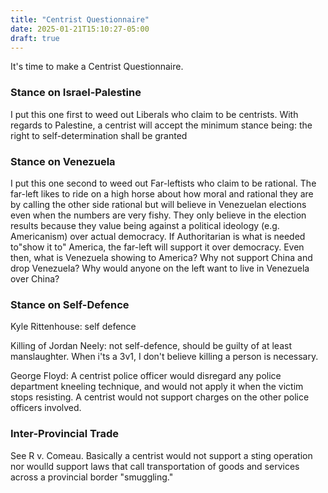 ```yaml
---
title: "Centrist Questionnaire"
date: 2025-01-21T15:10:27-05:00
draft: true
---
```


It's time to make a Centrist Questionnaire.

### Stance on Israel-Palestine

I put this one first to weed out Liberals who claim to be centrists. With regards to Palestine, a centrist will accept the minimum stance being: the right to self-determination shall be granted

### Stance on Venezuela

I put this one second to weed out Far-leftists who claim to be rational. The far-left likes to ride on a high horse about how moral and rational they are by calling the other side rational but will believe in Venezuelan elections even when the numbers are very fishy. They only believe in the election results because they value being against a political ideology (e.g. Americanism) over actual democracy. If Authoritarian is what is needed to"show it to" America, the far-left will support it over democracy. Even then, what is Venezuela showing to America? Why not support China and drop Venezuela? Why would anyone on the left want to live in Venezuela over China?

### Stance on Self-Defence

Kyle Rittenhouse: self defence

Killing of Jordan Neely: not self-defence, should be guilty of at least manslaughter. When i'ts a 3v1, I don't believe killing a person is necessary.

George Floyd: A centrist police officer would disregard any police department kneeling technique, and would not apply it when the victim stops resisting. A centrist would not support charges on the other police officers involved.

### Inter-Provincial Trade

See R v. Comeau. Basically a centrist would not support a sting operation nor woulld support laws that call transportation of goods and services across a provincial border "smuggling."
